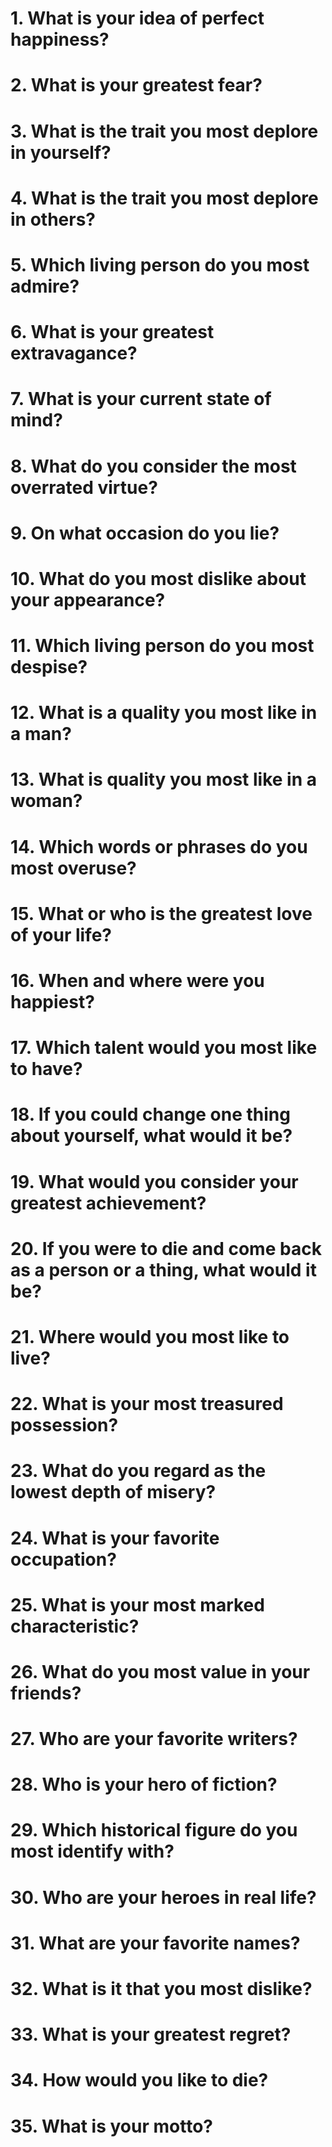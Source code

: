 # 1. What is your idea of perfect happiness?

# 2. What is your greatest fear?

# 3. What is the trait you most deplore in yourself?

# 4. What is the trait you most deplore in others?

# 5. Which living person do you most admire?

# 6. What is your greatest extravagance?

# 7. What is your current state of mind?

# 8. What do you consider the most overrated virtue?

# 9. On what occasion do you lie?

# 10. What do you most dislike about your appearance?

# 11. Which living person do you most despise?

# 12. What is a quality you most like in a man?

# 13. What is quality you most like in a woman?

# 14. Which words or phrases do you most overuse?

# 15. What or who is the greatest love of your life?

# 16. When and where were you happiest?

# 17. Which talent would you most like to have?

# 18. If you could change one thing about yourself, what would it be?

# 19. What would you consider your greatest achievement?

# 20. If you were to die and come back as a person or a thing, what would it be?

# 21. Where would you most like to live?

# 22. What is your most treasured possession?

# 23. What do you regard as the lowest depth of misery?

# 24. What is your favorite occupation?

# 25. What is your most marked characteristic?

# 26. What do you most value in your friends?

# 27. Who are your favorite writers?

# 28. Who is your hero of fiction?

# 29. Which historical figure do you most identify with?

# 30. Who are your heroes in real life?

# 31. What are your favorite names?

# 32. What is it that you most dislike?

# 33. What is your greatest regret?

# 34. How would you like to die?

# 35. What is your motto?

